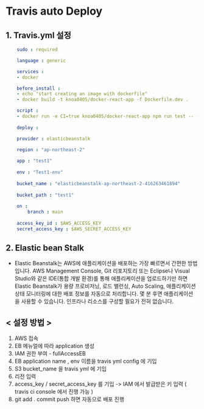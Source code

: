 # Travis auto Deploy
## 1. Travis.yml 설정

```yml
    sudo : required

    language : generic

    services : 
    - docker

    before_install :
    - echo "start creating an image with dockerfile"
    - docker build -t knoa0405/docker-react-app -f Dockerfile.dev .

    script :
    - docker run -e CI=true knoa0405/docker-react-app npm run test -- --coverage
    
    deploy :

    provider : elasticbeanstalk

    region : "ap-northeast-2"
    
    app : "test1"
    
    env : "Test1-env"
    
    bucket_name : "elasticbeanstalk-ap-northeast-2-416263461894"
    
    bucket_path : "test1"
    
    on :
        branch : main
    
    access_key_id : $AWS_ACCESS_KEY
    secret_access_key : $AWS_SECRET_ACCESS_KEY

```
## 2. Elastic bean Stalk
- Elastic Beanstalk는 AWS에 애플리케이션을 배포하는 가장 빠르면서 간편한 방법입니다. 
AWS Management Console, Git 리포지토리 또는 Eclipse나 Visual Studio와 같은 IDE(통합 개발 환경)를 통해 애플리케이션을 업로드하기만 하면 Elastic Beanstalk가 용량 프로비저닝, 로드 밸런싱, Auto Scaling, 애플리케이션 상태 모니터링에 대한 배포 정보를 자동으로 처리합니다. 몇 분 후면 애플리케이션을 사용할 수 있습니다. 인프라나 리소스를 구성할 필요가 전혀 없습니다.  
## < 설정 방법 >
1. AWS 접속
2. EB 메뉴얼에 따라 application 생성
3. IAM 권한 부여 - fullAccessEB
4. EB application name , env 이름을 travis yml config 에 기입
5. S3 bucket_name 을 travis yml 에 기입
6. 리전 입력
7. access_key / secret_access_key 를 기입 -> IAM 에서 발급받은 키 입력 ( travis ci console 에서 진행 가능 )
8. git add . commit push 하면 자동으로 배포 진행

